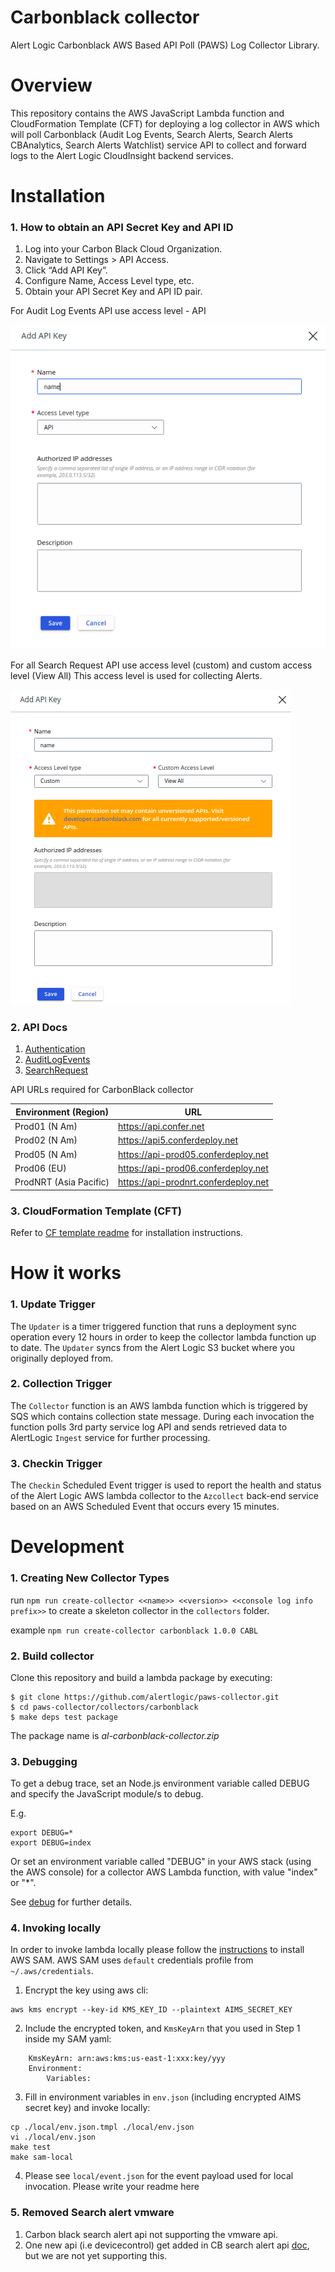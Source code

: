 # Carbonblack collector
Alert Logic Carbonblack AWS Based API Poll (PAWS) Log Collector Library.

# Overview
This repository contains the AWS JavaScript Lambda function and CloudFormation 
Template (CFT) for deploying a log collector in AWS which will poll Carbonblack (Audit Log Events, Search Alerts, Search Alerts CBAnalytics, Search Alerts Watchlist) service API to collect and 
forward logs to the Alert Logic CloudInsight backend services.

# Installation

### 1. How to obtain an API Secret Key and API ID

1. Log into your Carbon Black Cloud Organization.
2. Navigate to Settings > API Access.
3. Click “Add API Key”.
4. Configure Name, Access Level type, etc.
5. Obtain your API Secret Key and API ID pair.

For Audit Log Events API use access level - API

![ScreenShot](./docs/carbonblack_credentials_api.png)

For all Search Request API use access level (custom) and custom access level (View All)
This access level is used for collecting Alerts.

![ScreenShot](./docs/carbonblack_credentials_custom.png)

### 2. API Docs

1. [Authentication](https://developer.carbonblack.com/reference/carbon-black-cloud/authentication/)
2. [AuditLogEvents](https://developer.carbonblack.com/reference/carbon-black-cloud/cb-defense/latest/rest-api/)
3. [SearchRequest](https://developer.carbonblack.com/reference/carbon-black-cloud/platform/latest/alerts-api/)


API URLs required for CarbonBlack collector

| Environment (Region)   | URL                                  |
|------------------------|--------------------------------------|
| Prod01 (N Am)          | https://api.confer.net               |
| Prod02 (N Am)          | https://api5.conferdeploy.net        |
| Prod05 (N Am)          | https://api-prod05.conferdeploy.net  |
| Prod06 (EU)            | https://api-prod06.conferdeploy.net  |
| ProdNRT (Asia Pacific) | https://api-prodnrt.conferdeploy.net |

### 3. CloudFormation Template (CFT)

Refer to [CF template readme](./cfn/README-CARBONBLACK.md) for installation instructions.

# How it works

### 1. Update Trigger

The `Updater` is a timer triggered function that runs a deployment sync operation 
every 12 hours in order to keep the collector lambda function up to date.
The `Updater` syncs from the Alert Logic S3 bucket where you originally deployed from.

### 2. Collection Trigger

The `Collector` function is an AWS lambda function which is triggered by SQS which contains collection state message.
During each invocation the function polls 3rd party service log API and sends retrieved data to 
AlertLogic `Ingest` service for further processing.

### 3. Checkin Trigger

The `Checkin` Scheduled Event trigger is used to report the health and status of 
the Alert Logic AWS lambda collector to the `Azcollect` back-end service based on 
an AWS Scheduled Event that occurs every 15 minutes.


# Development

### 1. Creating New Collector Types
run `npm run create-collector <<name>> <<version>> <<console log info prefix>>` to create a skeleton collector in the `collectors` folder.

example `npm run create-collector carbonblack 1.0.0 CABL`

### 2. Build collector
Clone this repository and build a lambda package by executing:
```
$ git clone https://github.com/alertlogic/paws-collector.git
$ cd paws-collector/collectors/carbonblack
$ make deps test package
```

The package name is *al-carbonblack-collector.zip*

### 3. Debugging

To get a debug trace, set an Node.js environment variable called DEBUG and
specify the JavaScript module/s to debug.

E.g.

```
export DEBUG=*
export DEBUG=index
```

Or set an environment variable called "DEBUG" in your AWS stack (using the AWS 
console) for a collector AWS Lambda function, with value "index" or "\*".

See [debug](https://www.npmjs.com/package/debug) for further details.


### 4. Invoking locally

In order to invoke lambda locally please follow the [instructions](https://docs.aws.amazon.com/lambda/latest/dg/sam-cli-requirements.html) to install AWS SAM.
AWS SAM uses `default` credentials profile from `~/.aws/credentials`.

  1. Encrypt the key using aws cli:
```
aws kms encrypt --key-id KMS_KEY_ID --plaintext AIMS_SECRET_KEY
```
  2. Include the encrypted token, and `KmsKeyArn` that you used in Step 1 inside my SAM yaml:
```
    KmsKeyArn: arn:aws:kms:us-east-1:xxx:key/yyy
    Environment:
        Variables:
```
  3. Fill in environment variables in `env.json` (including encrypted AIMS secret key) and invoke locally:

```
cp ./local/env.json.tmpl ./local/env.json
vi ./local/env.json
make test
make sam-local
```
  4. Please see `local/event.json` for the event payload used for local invocation.
Please write your readme here

### 5. Removed Search alert vmware 
1. Carbon black search alert api not supporting the vmware api.
2. One new api (i.e devicecontrol) get added in CB search alert api [doc](https://developer.carbonblack.com/reference/carbon-black-cloud/platform/latest/alerts-api/#alert-search), but we are not yet supporting this.
